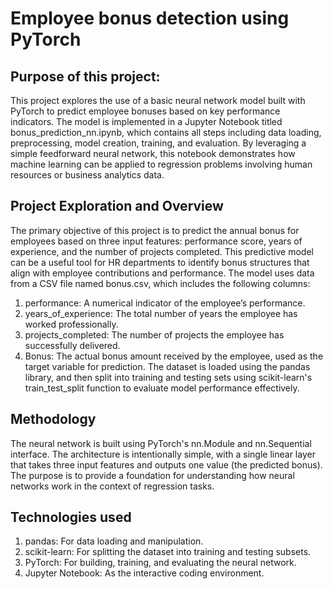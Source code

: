 # Employee bonus detection using PyTorch

## Purpose of this project:
This project explores the use of a basic neural network model built with PyTorch to predict employee bonuses based on key performance indicators. The model is implemented in a Jupyter Notebook titled bonus_prediction_nn.ipynb, which contains all steps including data loading, preprocessing, model creation, training, and evaluation. By leveraging a simple feedforward neural network, this notebook demonstrates how machine learning can be applied to regression problems involving human resources or business analytics data.

## Project Exploration and Overview
The primary objective of this project is to predict the annual bonus for employees based on three input features: performance score, years of experience, and the number of projects completed. This predictive model can be a useful tool for HR departments to identify bonus structures that align with employee contributions and performance.
The model uses data from a CSV file named bonus.csv, which includes the following columns:
1. performance: A numerical indicator of the employee’s performance.
2. years_of_experience: The total number of years the employee has worked professionally.
3. projects_completed: The number of projects the employee has successfully delivered.
4. Bonus: The actual bonus amount received by the employee, used as the target variable for prediction.
The dataset is loaded using the pandas library, and then split into training and testing sets using scikit-learn's train_test_split function to evaluate model performance effectively.

## Methodology
The neural network is built using PyTorch's nn.Module and nn.Sequential interface. The architecture is intentionally simple, with a single linear layer that takes three input features and outputs one value (the predicted bonus). The purpose is to provide a foundation for understanding how neural networks work in the context of regression tasks.

## Technologies used
1. pandas: For data loading and manipulation.
2. scikit-learn: For splitting the dataset into training and testing subsets.
3. PyTorch: For building, training, and evaluating the neural network.
4. Jupyter Notebook: As the interactive coding environment.

